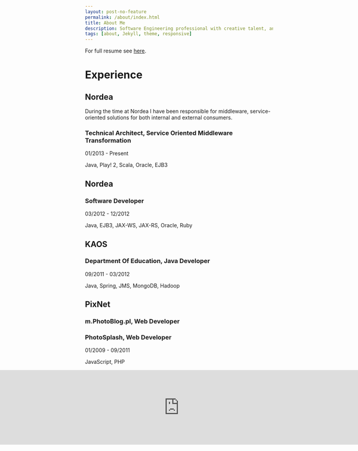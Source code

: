 ```yaml
---
layout: post-no-feature
permalink: /about/index.html
title: About Me 
description: Software Engineering professional with creative talent, analytical abilities, great people skills and passion. Appreciated team worker and eager to work in new technologies new-experience-seeker. Always paying attention to detail open-source enthusiast and commiter. 
tags: [about, Jekyll, theme, responsive]
---
```


For full resume see [here](/resume).

# Experience

## Nordea

During the time at Nordea I have been responsible for middleware, service-oriented solutions for both internal and external consumers.

### Technical Architect, Service Oriented Middleware Transformation

01/2013 - Present

Java, Play! 2, Scala, Oracle, EJB3

## Nordea

### Software Developer 

03/2012 - 12/2012

Java, EJB3, JAX-WS, JAX-RS, Oracle, Ruby

## KAOS

### Department Of Education, Java Developer 

09/2011 - 03/2012

Java, Spring, JMS, MongoDB, Hadoop

## PixNet 

### m.PhotoBlog.pl, Web Developer 

### PhotoSplash, Web Developer 

01/2009 - 09/2011

JavaScript, PHP

<iframe src="https://www.google.com/maps/embed?pb=!1m14!1m12!1m3!1d74392.56367279601!2d18.688529099999997!3d54.36108734999999!2m3!1f0!2f0!3f0!3m2!1i1024!2i768!4f13.1!5e0!3m2!1sen!2s!4v1390165714891" width="1920" height="200" frameborder="0" style="border:0;position:absolute;width:100%;height:200px;left:0;-webkit-filter: grayscale(100%);-moz-filter: grayscale(100%);filter: grayscale(100%);"></iframe>